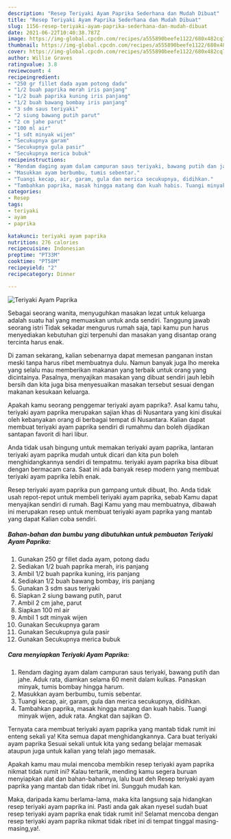 ```yaml
---
description: "Resep Teriyaki Ayam Paprika Sederhana dan Mudah Dibuat"
title: "Resep Teriyaki Ayam Paprika Sederhana dan Mudah Dibuat"
slug: 1156-resep-teriyaki-ayam-paprika-sederhana-dan-mudah-dibuat
date: 2021-06-22T10:40:38.787Z
image: https://img-global.cpcdn.com/recipes/a555890beefe1122/680x482cq70/teriyaki-ayam-paprika-foto-resep-utama.jpg
thumbnail: https://img-global.cpcdn.com/recipes/a555890beefe1122/680x482cq70/teriyaki-ayam-paprika-foto-resep-utama.jpg
cover: https://img-global.cpcdn.com/recipes/a555890beefe1122/680x482cq70/teriyaki-ayam-paprika-foto-resep-utama.jpg
author: Willie Graves
ratingvalue: 3.8
reviewcount: 4
recipeingredient:
- "250 gr fillet dada ayam potong dadu"
- "1/2 buah paprika merah iris panjang"
- "1/2 buah paprika kuning iris panjang"
- "1/2 buah bawang bombay iris panjang"
- "3 sdm saus teriyaki"
- "2 siung bawang putih parut"
- "2 cm jahe parut"
- "100 ml air"
- "1 sdt minyak wijen"
- "Secukupnya garam"
- "Secukupnya gula pasir"
- "Secukupnya merica bubuk"
recipeinstructions:
- "Rendam daging ayam dalam campuran saus teriyaki, bawang putih dan jahe. Aduk rata, diamkan selama 60 menit dalam kulkas. Panaskan minyak, tumis bombay hingga harum."
- "Masukkan ayam berbumbu, tumis sebentar."
- "Tuangi kecap, air, garam, gula dan merica secukupnya, didihkan."
- "Tambahkan paprika, masak hingga matang dan kuah habis. Tuangi minyak wijen, aduk rata. Angkat dan sajikan 😊."
categories:
- Resep
tags:
- teriyaki
- ayam
- paprika

katakunci: teriyaki ayam paprika 
nutrition: 276 calories
recipecuisine: Indonesian
preptime: "PT33M"
cooktime: "PT58M"
recipeyield: "2"
recipecategory: Dinner

---
```



![Teriyaki Ayam Paprika](https://img-global.cpcdn.com/recipes/a555890beefe1122/680x482cq70/teriyaki-ayam-paprika-foto-resep-utama.jpg)

Sebagai seorang wanita, menyuguhkan masakan lezat untuk keluarga adalah suatu hal yang memuaskan untuk anda sendiri. Tanggung jawab seorang istri Tidak sekadar mengurus rumah saja, tapi kamu pun harus menyediakan kebutuhan gizi terpenuhi dan masakan yang disantap orang tercinta harus enak.

Di zaman  sekarang, kalian sebenarnya dapat memesan panganan instan meski tanpa harus ribet membuatnya dulu. Namun banyak juga lho mereka yang selalu mau memberikan makanan yang terbaik untuk orang yang dicintainya. Pasalnya, menyajikan masakan yang dibuat sendiri jauh lebih bersih dan kita juga bisa menyesuaikan masakan tersebut sesuai dengan makanan kesukaan keluarga. 



Apakah kamu seorang penggemar teriyaki ayam paprika?. Asal kamu tahu, teriyaki ayam paprika merupakan sajian khas di Nusantara yang kini disukai oleh kebanyakan orang di berbagai tempat di Nusantara. Kalian dapat membuat teriyaki ayam paprika sendiri di rumahmu dan boleh dijadikan santapan favorit di hari libur.

Anda tidak usah bingung untuk memakan teriyaki ayam paprika, lantaran teriyaki ayam paprika mudah untuk dicari dan kita pun boleh menghidangkannya sendiri di tempatmu. teriyaki ayam paprika bisa dibuat dengan bermacam cara. Saat ini ada banyak resep modern yang membuat teriyaki ayam paprika lebih enak.

Resep teriyaki ayam paprika pun gampang untuk dibuat, lho. Anda tidak usah repot-repot untuk membeli teriyaki ayam paprika, sebab Kamu dapat menyajikan sendiri di rumah. Bagi Kamu yang mau membuatnya, dibawah ini merupakan resep untuk membuat teriyaki ayam paprika yang mantab yang dapat Kalian coba sendiri.

<!--inarticleads1-->

##### Bahan-bahan dan bumbu yang dibutuhkan untuk pembuatan Teriyaki Ayam Paprika:

1. Gunakan 250 gr fillet dada ayam, potong dadu
1. Sediakan 1/2 buah paprika merah, iris panjang
1. Ambil 1/2 buah paprika kuning, iris panjang
1. Sediakan 1/2 buah bawang bombay, iris panjang
1. Gunakan 3 sdm saus teriyaki
1. Siapkan 2 siung bawang putih, parut
1. Ambil 2 cm jahe, parut
1. Siapkan 100 ml air
1. Ambil 1 sdt minyak wijen
1. Gunakan Secukupnya garam
1. Gunakan Secukupnya gula pasir
1. Gunakan Secukupnya merica bubuk




<!--inarticleads2-->

##### Cara menyiapkan Teriyaki Ayam Paprika:

1. Rendam daging ayam dalam campuran saus teriyaki, bawang putih dan jahe. Aduk rata, diamkan selama 60 menit dalam kulkas. Panaskan minyak, tumis bombay hingga harum.
1. Masukkan ayam berbumbu, tumis sebentar.
1. Tuangi kecap, air, garam, gula dan merica secukupnya, didihkan.
1. Tambahkan paprika, masak hingga matang dan kuah habis. Tuangi minyak wijen, aduk rata. Angkat dan sajikan 😊.




Ternyata cara membuat teriyaki ayam paprika yang mantab tidak rumit ini enteng sekali ya! Kita semua dapat menghidangkannya. Cara buat teriyaki ayam paprika Sesuai sekali untuk kita yang sedang belajar memasak ataupun juga untuk kalian yang telah jago memasak.

Apakah kamu mau mulai mencoba membikin resep teriyaki ayam paprika nikmat tidak rumit ini? Kalau tertarik, mending kamu segera buruan menyiapkan alat dan bahan-bahannya, lalu buat deh Resep teriyaki ayam paprika yang mantab dan tidak ribet ini. Sungguh mudah kan. 

Maka, daripada kamu berlama-lama, maka kita langsung saja hidangkan resep teriyaki ayam paprika ini. Pasti anda gak akan nyesel sudah buat resep teriyaki ayam paprika enak tidak rumit ini! Selamat mencoba dengan resep teriyaki ayam paprika nikmat tidak ribet ini di tempat tinggal masing-masing,ya!.

